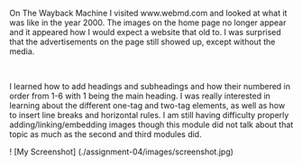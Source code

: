 <p> On The Wayback Machine I visited www.webmd.com and looked at what it was like in the year 2000. The images on the home page no longer appear and it appeared how I would expect a website that old to. I was surprised that the advertisements on the page still showed up, except without the media. </p>
<br />
<p> I learned how to add headings and subheadings and how their numbered in order from 1-6 with 1 being the main heading. I was really interested in learning about the different one-tag and two-tag elements, as well as how to insert line breaks and horizontal rules. I am still having difficulty properly adding/linking/embedding images though this module did not talk about that topic as much as the second and third modules did. </p>
! [My Screenshot] (./assignment-04/images/screenshot.jpg)
